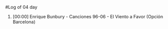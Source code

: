 #Log of 04 day

1. [00:00] Enrique Bunbury - Canciones 96-06 - El Viento a Favor (Opción Barcelona)
